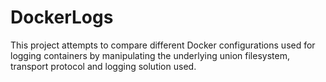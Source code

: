 # DockerLogs

This project attempts to compare different Docker configurations used for logging containers by manipulating the underlying union filesystem, transport protocol and logging solution used.
